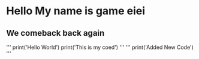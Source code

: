 ﻿# Hello My name is game eiei
 ## We comeback back again
 '''
 print('Hello World')
 print('This is my coed')
 '''
 '''
 print('Added New Code')
 '''
